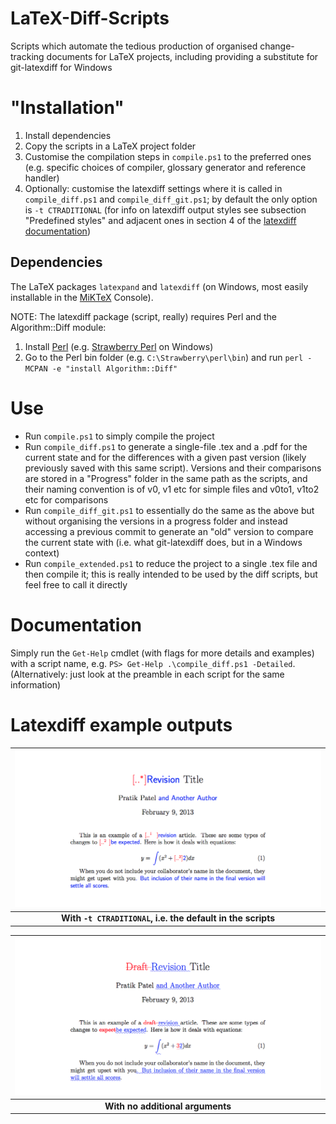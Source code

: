 # LaTeX-Diff-Scripts
Scripts which automate the tedious production of organised change-tracking documents for LaTeX projects, including providing a substitute for git-latexdiff for Windows


# "Installation"

1. Install dependencies
2. Copy the scripts in a LaTeX project folder
3. Customise the compilation steps in `compile.ps1` to the preferred ones (e.g. specific choices of compiler, glossary generator and reference handler)
4. Optionally: customise the latexdiff settings where it is called in `compile_diff.ps1` and `compile_diff_git.ps1`; by default the only option is `-t CTRADITIONAL` (for info on latexdiff output styles see subsection "Predefined styles" and adjacent ones in section 4 of the [latexdiff documentation](https://mirrors.nxthost.com/ctan/support/latexdiff/doc/latexdiff-man.pdf))

## Dependencies

The LaTeX packages `latexpand` and `latexdiff` (on Windows, most easily installable in the [MiKTeX](https://miktex.org/download) Console).

NOTE: The latexdiff package (script, really) requires Perl and the Algorithm::Diff module:
1. Install [Perl](https://www.perl.org/get.html) (e.g. [Strawberry Perl](https://strawberryperl.com/) on Windows)
2. Go to the Perl bin folder (e.g. `C:\Strawberry\perl\bin`) and run `perl -MCPAN -e "install Algorithm::Diff"`


# Use 

- Run `compile.ps1` to simply compile the project
- Run `compile_diff.ps1` to generate a single-file .tex and a .pdf for the current state and for the differences with a given past version (likely previously saved with this same script).
Versions and their comparisons are stored in a "Progress" folder in the same path as the scripts, and their naming convention is of v0, v1 etc for simple files and v0to1, v1to2 etc for comparisons
- Run `compile_diff_git.ps1` to essentially do the same as the above but without organising the versions in a progress folder and instead accessing a previous commit to generate an "old" version to compare the current state with (i.e. what git-latexdiff does, but in a Windows context)
- Run `compile_extended.ps1` to reduce the project to a single .tex file and then compile it; this is really intended to be used by the diff scripts, but feel free to call it directly


# Documentation

Simply run the `Get-Help` cmdlet (with flags for more details and examples) with a script name, e.g. `PS> Get-Help .\compile_diff.ps1 -Detailed`.
(Alternatively: just look at the preamble in each script for the same information)


# Latexdiff example outputs

| ![CTRADITIONAL](CTRADITIONALexample.png) |
|:--:|
| <b>With `-t CTRADITIONAL`, i.e. the default in the scripts</b> |

| ![CTRADITIONAL](example.png) |
|:--:|
| <b>With no additional arguments</b> |


